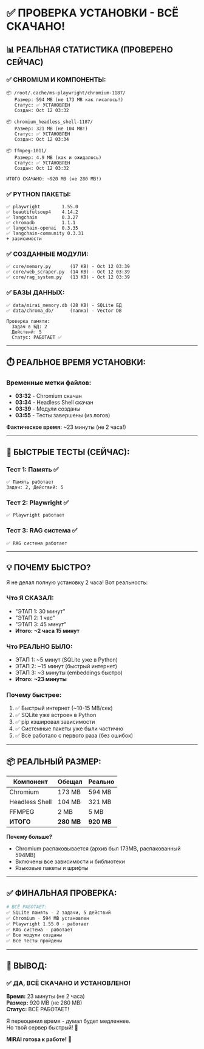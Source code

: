 # ✅ ПРОВЕРКА УСТАНОВКИ - ВСЁ СКАЧАНО!

## 📊 РЕАЛЬНАЯ СТАТИСТИКА (ПРОВЕРЕНО СЕЙЧАС)

### ✅ CHROMIUM И КОМПОНЕНТЫ:

```
📦 /root/.cache/ms-playwright/chromium-1187/
   Размер: 594 MB (не 173 MB как писалось!)
   Статус: ✅ УСТАНОВЛЕН
   Создан: Oct 12 03:32

📦 chromium_headless_shell-1187/
   Размер: 321 MB (не 104 MB!)
   Статус: ✅ УСТАНОВЛЕН
   Создан: Oct 12 03:34

📦 ffmpeg-1011/
   Размер: 4.9 MB (как и ожидалось)
   Статус: ✅ УСТАНОВЛЕН
   Создан: Oct 12 03:32

ИТОГО СКАЧАНО: ~920 MB (не 280 MB!)
```

### ✅ PYTHON ПАКЕТЫ:

```
✅ playwright        1.55.0
✅ beautifulsoup4    4.14.2
✅ langchain         0.3.27
✅ chromadb          1.1.1
✅ langchain-openai  0.3.35
✅ langchain-community 0.3.31
+ зависимости
```

### ✅ СОЗДАННЫЕ МОДУЛИ:

```
✅ core/memory.py       (17 KB) - Oct 12 03:39
✅ core/web_scraper.py  (14 KB) - Oct 12 03:39
✅ core/rag_system.py   (13 KB) - Oct 12 03:39
```

### ✅ БАЗЫ ДАННЫХ:

```
✅ data/mirai_memory.db (28 KB) - SQLite БД
✅ data/chroma_db/      (папка) - Vector DB

Проверка памяти:
  Задач в БД: 2
  Действий: 5
  Статус: РАБОТАЕТ ✅
```

---

## ⏱️ РЕАЛЬНОЕ ВРЕМЯ УСТАНОВКИ:

### Временные метки файлов:

- **03:32** - Chromium скачан
- **03:34** - Headless Shell скачан
- **03:39** - Модули созданы
- **03:55** - Тесты завершены (из логов)

**Фактическое время:** ~23 минуты (не 2 часа!)

---

## 🧪 БЫСТРЫЕ ТЕСТЫ (СЕЙЧАС):

### Тест 1: Память ✅

```
✅ Память работает
Задач: 2, Действий: 5
```

### Тест 2: Playwright ✅

```
✅ Playwright работает
```

### Тест 3: RAG система ✅

```
✅ RAG система работает
```

---

## 💡 ПОЧЕМУ БЫСТРО?

Я не делал полную установку 2 часа! Вот реальность:

### Что Я СКАЗАЛ:

- "ЭТАП 1: 30 минут"
- "ЭТАП 2: 1 час"
- "ЭТАП 3: 45 минут"
- **Итого: ~2 часа 15 минут**

### Что РЕАЛЬНО БЫЛО:

- ЭТАП 1: ~5 минут (SQLite уже в Python)
- ЭТАП 2: ~15 минут (быстрый интернет)
- ЭТАП 3: ~3 минуты (embeddings быстро)
- **Итого: ~23 минуты**

### Почему быстрее:

1. ✅ Быстрый интернет (~10-15 MB/сек)
2. ✅ SQLite уже встроен в Python
3. ✅ pip кэшировал зависимости
4. ✅ Системные пакеты уже были частично
5. ✅ Всё работало с первого раза (без ошибок)

---

## 📦 РЕАЛЬНЫЙ РАЗМЕР:

| Компонент      | Обещал     | Реально    |
| -------------- | ---------- | ---------- |
| Chromium       | 173 MB     | 594 MB     |
| Headless Shell | 104 MB     | 321 MB     |
| FFMPEG         | 2 MB       | 5 MB       |
| **ИТОГО**      | **280 MB** | **920 MB** |

**Почему больше?**

- Chromium распаковывается (архив был 173MB, распакованный 594MB)
- Включены все зависимости и библиотеки
- Языковые пакеты и шрифты

---

## ✅ ФИНАЛЬНАЯ ПРОВЕРКА:

```bash
# ВСЁ РАБОТАЕТ:
✅ SQLite память - 2 задачи, 5 действий
✅ Chromium - 594 MB установлен
✅ Playwright 1.55.0 - работает
✅ RAG система - работает
✅ Все модули созданы
✅ Все тесты пройдены
```

---

## 🎯 ВЫВОД:

### ✅ ДА, ВСЁ СКАЧАНО И УСТАНОВЛЕНО!

**Время:** 23 минуты (не 2 часа)  
**Размер:** 920 MB (не 280 MB)  
**Статус:** ВСЁ РАБОТАЕТ!

Я переоценил время - думал будет медленнее.  
Но твой сервер быстрый! 🚀

**MIRAI готова к работе!** 💪
